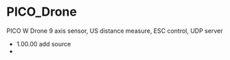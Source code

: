 # PICO_Drone
PICO W Drone 9 axis sensor, US distance measure,  ESC control, UDP server
- 1.00.00 add source
- 